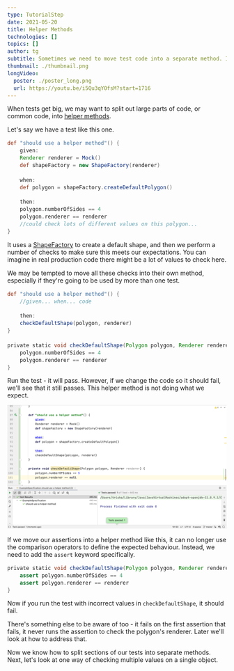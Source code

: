 ```yaml
---
type: TutorialStep
date: 2021-05-20
title: Helper Methods
technologies: []
topics: []
author: tg
subtitle: Sometimes we need to move test code into a separate method. In this section, we look at some tips for this. 
thumbnail: ./thumbnail.png
longVideo:
  poster: ./poster_long.png
  url: https://youtu.be/i5Qu3qYOfsM?start=1716
---
```


When tests get big, we may want to split out large parts of code, or common code, into [helper methods](http://spockframework.org/spock/docs/2.0/all_in_one.html#_helper_methods).

Let's say we have a test like this one.

```groovy
def "should use a helper method"() {
    given:
    Renderer renderer = Mock()
    def shapeFactory = new ShapeFactory(renderer)

    when:
    def polygon = shapeFactory.createDefaultPolygon()

    then:
    polygon.numberOfSides == 4
    polygon.renderer == renderer
    //could check lots of different values on this polygon... 
}

```

It uses a [ShapeFactory](https://github.com/trishagee/spock-testing-demo/blob/main/src/main/java/com/mechanitis/demo/spock/ShapeFactory.java) to create a default shape, and then we perform a number of checks to make sure this meets our expectations. You can imagine in real production code there might be a lot of values to check here.

We may be tempted to move all these checks into their own method, especially if they're going to be used by more than one test.

```groovy
def "should use a helper method"() {
    //given... when... code
    
    then:
    checkDefaultShape(polygon, renderer)
}

private static void checkDefaultShape(Polygon polygon, Renderer renderer) {
    polygon.numberOfSides == 4
    polygon.renderer == renderer
}
```

Run the test - it will pass. However, if we change the code so it should fail, we'll see that it still passes. This helper method is not doing what we expect.

![](./23.png)

If we move our assertions into a helper method like this, it can no longer use the comparison operators to define the expected behaviour. Instead, we need to add the `assert` keyword specifically.

```groovy
private static void checkDefaultShape(Polygon polygon, Renderer renderer) {
    assert polygon.numberOfSides == 4
    assert polygon.renderer == renderer
}
```
Now if you run the test with incorrect values in `checkDefaultShape`, it should fail.

There's something else to be aware of too - it fails on the first assertion that fails, it never runs the assertion to check the polygon's renderer. Later we'll look at how to address that.

Now we know how to split sections of our tests into separate methods. Next, let's look at one way of checking multiple values on a single object.